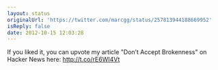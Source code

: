 ```yaml
---
layout: status
originalUrl: 'https://twitter.com/marcgg/status/257813944188669952'
isReply: false
date: 2012-10-15 12:03:28
---
```


If you liked it, you can upvote my article "Don’t Accept Brokenness" on Hacker News here: http://t.co/rE6WI4Vt
